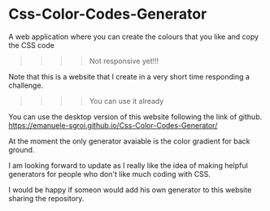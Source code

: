 # Css-Color-Codes-Generator
A web application where you can create the colours that you like and copy the CSS code

>>>> Not responsive yet!!!

Note that this is a website that I create in a very short time responding a challenge.

>>>> You can use it already

You can use the desktop version of this website following the link of github. 
https://emanuele-sgroi.github.io/Css-Color-Codes-Generator/


At the moment the only generator avaiable is the color gradient for back ground.

I am looking forward to update as I really like the idea of making helpful generators for people who don't like much coding with CSS.

I would be happy if someon would add his own generator to this website sharing the repository.
